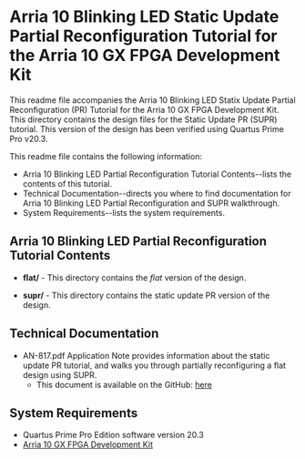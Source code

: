 # Arria 10 Blinking LED Static Update Partial Reconfiguration Tutorial for the Arria 10 GX FPGA Development Kit

This readme file accompanies the Arria 10 Blinking LED Statix Update Partial Reconfiguration (PR) Tutorial for the Arria 10 GX FPGA Development Kit. This directory contains the design files for the Static Update PR (SUPR) tutorial. This version of the design has been verified using Quartus Prime Pro v20.3.

This readme file contains the following information:

*  Arria 10 Blinking LED Partial Reconfiguration Tutorial Contents--lists the contents of this tutorial.
*  Technical Documentation--directs you where to find documentation for Arria 10 Blinking LED Partial Reconfiguration and SUPR walkthrough.
*  System Requirements--lists the system requirements.

## Arria 10 Blinking LED Partial Reconfiguration Tutorial Contents

*  **flat/** - This directory contains the *flat* version of the design.

*  **supr/** - This directory contains the static update PR version of the design.

## Technical Documentation

*  AN-817.pdf Application Note provides information about the static update PR tutorial, and walks you through partially reconfiguring a flat design using SUPR.
   *  This document is available on the GitHub: [here](AN-817.pdf)

## System Requirements

*  Quartus Prime Pro Edition software version 20.3
*  [Arria 10 GX FPGA Development Kit](https://www.altera.com/products/boards_and_kits/dev-kits/altera/kit-a10-gx-fpga.html)

